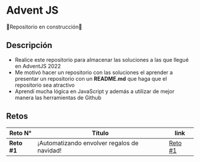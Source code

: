 # Advent JS
:construction:Repositorio en construcción:construction:

## Descripción
* Realice este repositorio para almacenar las soluciones a las que llegué en AdventJS 2022
* Me motivó hacer un repositorio con las soluciones el aprender a presentar un repositorio con un **README.md** que haga que el repositorio sea atractivo
* Aprendí mucha lógica en JavaScript y además a utilizar de mejor manera las herramientas de Github

## Retos
|Reto N°|Título|link|
|---|---|---|
|**Reto #1**|¡Automatizando envolver regalos de navidad!|[Reto #1](https://github.com/PablitoBasttDev/adventJS/blob/main/Challenge%231)|



